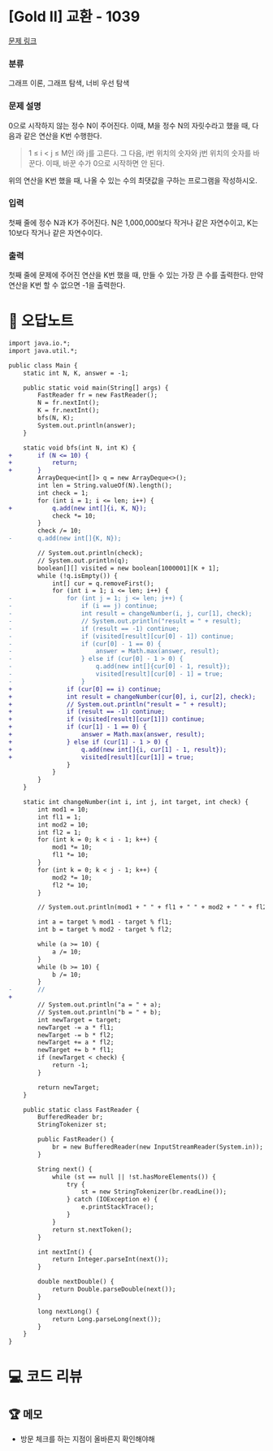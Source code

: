 # [Gold II] 교환 - 1039 

[문제 링크](https://www.acmicpc.net/problem/1039) 

### 분류

그래프 이론, 그래프 탐색, 너비 우선 탐색

### 문제 설명

<p>0으로 시작하지 않는 정수 N이 주어진다. 이때, M을 정수 N의 자릿수라고 했을 때, 다음과 같은 연산을 K번 수행한다.</p>

<blockquote>
<p>1 ≤ i < j ≤ M인 i와 j를 고른다. 그 다음, i번 위치의 숫자와 j번 위치의 숫자를 바꾼다. 이때, 바꾼 수가 0으로 시작하면 안 된다.</p>
</blockquote>

<p>위의 연산을 K번 했을 때, 나올 수 있는 수의 최댓값을 구하는 프로그램을 작성하시오.</p>

### 입력 

 <p>첫째 줄에 정수 N과 K가 주어진다. N은 1,000,000보다 작거나 같은 자연수이고, K는 10보다 작거나 같은 자연수이다.</p>

### 출력 

 <p>첫째 줄에 문제에 주어진 연산을 K번 했을 때, 만들 수 있는 가장 큰 수를 출력한다. 만약 연산을 K번 할 수 없으면 -1을 출력한다.</p>



#  🚀  오답노트 

```diff
import java.io.*;
import java.util.*;

public class Main {
	static int N, K, answer = -1;

	public static void main(String[] args) {
		FastReader fr = new FastReader();
		N = fr.nextInt();
		K = fr.nextInt();
		bfs(N, K);
		System.out.println(answer);
	}

	static void bfs(int N, int K) {
+		if (N <= 10) {
+			return;
+		}
		ArrayDeque<int[]> q = new ArrayDeque<>();
		int len = String.valueOf(N).length();
		int check = 1;
		for (int i = 1; i <= len; i++) {
+			q.add(new int[]{i, K, N});
			check *= 10;
		}
		check /= 10;
-		q.add(new int[]{K, N});

		// System.out.println(check);
		// System.out.println(q);
		boolean[][] visited = new boolean[1000001][K + 1];
		while (!q.isEmpty()) {
			int[] cur = q.removeFirst();
			for (int i = 1; i <= len; i++) {
-				for (int j = 1; j <= len; j++) {
-					if (i == j) continue;
-					int result = changeNumber(i, j, cur[1], check);
-					// System.out.println("result = " + result);
-					if (result == -1) continue;
-					if (visited[result][cur[0] - 1]) continue;
-					if (cur[0] - 1 == 0) {
-						answer = Math.max(answer, result);
-					} else if (cur[0] - 1 > 0) {
-						q.add(new int[]{cur[0] - 1, result});
-						visited[result][cur[0] - 1] = true;
-					}
+				if (cur[0] == i) continue;
+				int result = changeNumber(cur[0], i, cur[2], check);
+				// System.out.println("result = " + result);
+				if (result == -1) continue;
+				if (visited[result][cur[1]]) continue;
+				if (cur[1] - 1 == 0) {
+					answer = Math.max(answer, result);
+				} else if (cur[1] - 1 > 0) {
+					q.add(new int[]{i, cur[1] - 1, result});
+					visited[result][cur[1]] = true;
				}
			}
		}
	}

	static int changeNumber(int i, int j, int target, int check) {
		int mod1 = 10;
		int fl1 = 1;
		int mod2 = 10;
		int fl2 = 1;
		for (int k = 0; k < i - 1; k++) {
			mod1 *= 10;
			fl1 *= 10;
		}
		for (int k = 0; k < j - 1; k++) {
			mod2 *= 10;
			fl2 *= 10;
		}

		// System.out.println(mod1 + " " + fl1 + " " + mod2 + " " + fl2);

		int a = target % mod1 - target % fl1;
		int b = target % mod2 - target % fl2;

		while (a >= 10) {
			a /= 10;
		}
		while (b >= 10) {
			b /= 10;
		}
-		//
+
		// System.out.println("a = " + a);
		// System.out.println("b = " + b);
		int newTarget = target;
		newTarget -= a * fl1;
		newTarget -= b * fl2;
		newTarget += a * fl2;
		newTarget += b * fl1;
		if (newTarget < check) {
			return -1;
		}

		return newTarget;
	}

	public static class FastReader {
	    BufferedReader br;
	    StringTokenizer st;

	    public FastReader() {
	        br = new BufferedReader(new InputStreamReader(System.in));
	    }

	    String next() {
	        while (st == null || !st.hasMoreElements()) {
	            try {
	                st = new StringTokenizer(br.readLine());
	            } catch (IOException e) {
	                e.printStackTrace();
	            }
	        }
	        return st.nextToken();
	    }

	    int nextInt() {
	        return Integer.parseInt(next());
	    }

	    double nextDouble() {
	        return Double.parseDouble(next());
	    }

	    long nextLong() {
	        return Long.parseLong(next());
	    }
	}
}
```

# 💻 코드 리뷰




 ## 🏆 메모 

* 방문 체크를 하는 지점이 올바른지 확인해야해